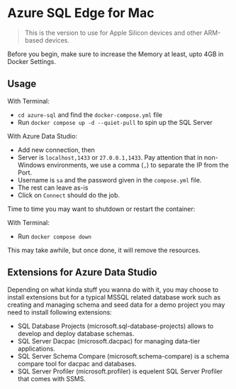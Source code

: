 # Azure SQL Edge for Mac
> This is the version to use for Apple Silicon devices and other ARM-based devices.

Before you begin, make sure to increase the Memory at least, upto 4GB in Docker Settings.

## Usage

With Terminal:

- `cd azure-sql` and find the `docker-compose.yml` file
- Run `docker compose up -d --quiet-pull` to spin up the SQL Server

With Azure Data Studio:

- Add new connection, then
- Server is `localhost,1433` or `27.0.0.1,1433`. Pay attention that in non-Windows environments, we use a comma (`,`) to separate the IP from the Port.
- Username is `sa` and the password given in the `compose.yml` file.
- The rest can leave as-is
- Click on `Connect` should do the job.

Time to time you may want to shutdown or restart the container:

With Terminal:
- Run `docker compose down`

This may take awhile, but once done, it will remove the resources.

## Extensions for Azure Data Studio

Depending on what kinda stuff you wanna do with it, you may choose to install extensions but for a typical MSSQL related database work such as creating and managing schema and seed data for a demo project you may need to install following extensions:

- SQL Database Projects (microsoft.sql-database-projects) allows to develop and deploy database schemas.
- SQL Server Dacpac (microsoft.dacpac) for managing data-tier applications.
- SQL Server Schema Compare (microsoft.schema-compare) is a schema compare tool for dacpac and databases.
- SQL Server Profiler (microsoft.profiler) is equelent SQL Server Profiler that comes with SSMS.
